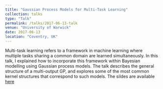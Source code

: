```yaml
---
title: "Gaussian Process Models for Multi-Task Learning"
collection: talks
type: "Talk"
permalink: /talks/2017-06-13-talk
venue: "University of Warwick"
date: 2017-06-13
location: "Coventry, UK"
---
```


Multi-task learning refers to a framework in machine learning where multiple
tasks sharing a common domain are learned simultaneously. In this talk, I
explained how to incorporate this framework within Bayesian modelling using
Gaussian process models. The talk describes the general structure of a multi-output
GP, and explores some of the most common kernel structures that correspond to
such models. The sildes are available [here]()
